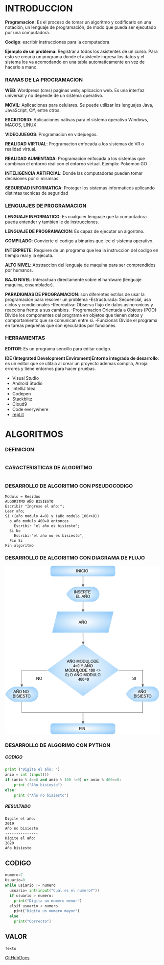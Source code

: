 # INTRODUCCION
**Programacion**: Es el proceso de tomar un algoritmo y codificarlo en una notación, un lenguaje de programación, 
              de modo que pueda ser ejecutado por una computadora. 
              
**Codigo**: escribir instrucciones para la computadora.

**Ejemplo de un problema**: Registrar a todos los asistentes de un curso. Para esto se crearia un programa donde 
                        el asistente ingresa los datos y el sistema los va acomodando en una tabla automaticamente 
                        en vez de hacerlo a mano.
### RAMAS DE LA PROGRAMACION

**WEB**: Wordpress (cms) paginas web; aplicacion web.
     Es una interfaz universal y no depende de un sistema operativo.

**MOVIL**: Aplicaciones para celulares. Se puede utilizar los lenguajes Java, JavaScript, C#, entre otros.

**ESCRITORIO**: Aplicaciones nativas para el sistema operativo Windows, MACOS, LINUX.

**VIDEOJUEGOS**: Programacion en videjuegos.

**REALIDAD VIRTUAL**: Programacion enfocada a los sistemas de VR o realidad virtual.

**REALIDAD AUMENTADA**: Programacion enfocada a los sistemas que combinan el entorno real con el entorno virtual.
                    Ejemplo: Pokemon GO

**INTELIGENCIA ARTIFICIAL**: Donde las computadoras pueden tomar decisiones por si mismsas

**SEGURIDAD INFORMATICA**: Proteger los sistemas informaticos aplicando distintas tecnicas de seguridad

### LENGUAJES DE PROGRAMACION

**LENGUAJE INFORMATICO**: Es cualquier lenguaje que la computadora pueda entender y tambien le de instrucciones.

**LENGUAJE DE PROGRAMACION**: Es capaz de ejecutar un algoritmo.

**COMPILADO**: Convierte el codigo a binarios que lee el sistema operativo.

**INTERPRETE**: Requiere de un programa que lea la instruccion del codigo en tiempo real y la ejecuta.

**ALTO NIVEL**: Abstraccion del lenguaje de maquina para ser comprendidos por humanos.

**BAJO NIVEL**: Interactuan directamente sobre el hardware (lenguaje maquina, ensamblador).

**PARADIGMAS DE PROGRAMACION**: son diferentes estilos de usar la programacion para resolver un problema
  -Estructurada: Secuencial, usa ciclos y condicionales
  -Recreativa: Observa flujo de datos asincronicos y reacciona frente a sus cambios.
  -Programacion Orientada a Objetos (POO): Divide los componentes del programa en objetos que tienen datos
      y comportamiento que se comunican entre si.
  -Funcional: Divide el programa en tareas pequeñas que son ejecutados por funciones.

### HERRAMIENTAS

**EDITOR**: Es un programa sencillo para editar codigo.

**IDE (Integrated Development Enviroment)Entorno integrado de desarrollo**: es un editor que se utilzia al 
    crear un proyecto ademas compila, Arroja errores y tiene entornos para hacer pruebas.
- Visual Studio
- Android Studio
- IntelliJ Idea
- Codepen
- Stackblitz
- Cloud9
- Code everywhere
- [repl.it](https://repl.it/n)
# ALGORITMOS
### DEFINICION
```SH

```
### CARACTERISTICAS DE ALGORITMO
```SH

```
### DESARROLLO DE ALGORITMO CON PSEUDOCODIGO

```SH
Modulo = Residuo
ALGORITMO AÑO BISIESTO
Escribir "Ingrese el año:";
Leer año;
Si ((año modulo 4=0) y (año modulo 100<>0))
  o año modulo 400=0 entonces
    Escribir "el año es bisiesto";
  Si No
    Escribir"el año no es bisiesto",
  Fin Si
Fin algoritmo
```
### DESARROLLO DE ALGORITMO CON DIAGRAMA DE FLUJO
![](/algoritmo.png)
### DESARROLLO DE ALGORIMO CON PYTHON
##### CODIGO
```Python
print ("Digite el año: ")
anio = int (input())
if (anio % 4==0 and anio % 100 !=0) or anio % 400==0:
    print ("Año bisiesto")
else:
    print ("Año no bisiesto")
```
##### RESULTADO
```SH
Digite el año: 
2019
Año no bisiesto
---------------
Digite el año: 
2020
Año bisiesto
```
## CODIGO
```Python
numero=7
Usuario=0
while usiario != numero
  usuario= int(input("Cual es el numero?"))
  if usuario > numero:
    print("Digita un numero menor")
  elsif usuario < numero
    pint("Digita un numero mayor")
  else
    print("Correcto")
```
## VALOR
```SH
Texto
```
[GitHubDocs](https://docs.github.com/es/github/writing-on-github/basic-writing-and-formatting-syntax)
